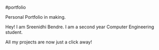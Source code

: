 #portfolio

Personal Portfolio in making. 

Hey! I am Sreenidhi Bendre. 
I am a second year Computer Engineering student.

All my projects are now just a click away!
